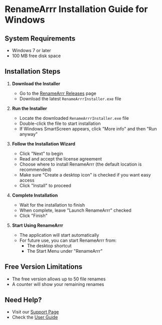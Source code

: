 # RenameArrr Installation Guide for Windows

## System Requirements
- Windows 7 or later
- 100 MB free disk space

## Installation Steps

1. **Download the Installer**
   - Go to the [RenameArrr Releases](https://github.com/feliciien/Rename-arrr-Post-arrr/releases) page
   - Download the latest `RenameArrrInstaller.exe` file

2. **Run the Installer**
   - Locate the downloaded `RenameArrrInstaller.exe` file
   - Double-click the file to start installation
   - If Windows SmartScreen appears, click "More info" and then "Run anyway"

3. **Follow the Installation Wizard**
   - Click "Next" to begin
   - Read and accept the license agreement
   - Choose where to install RenameArrr (the default location is recommended)
   - Make sure "Create a desktop icon" is checked if you want easy access
   - Click "Install" to proceed

4. **Complete Installation**
   - Wait for the installation to finish
   - When complete, leave "Launch RenameArrr" checked
   - Click "Finish"

5. **Start Using RenameArrr**
   - The application will start automatically
   - For future use, you can start RenameArrr from:
     - The desktop shortcut
     - The Start Menu under "RenameArrr"

## Free Version Limitations
- The free version allows up to 50 file renames
- A counter will show your remaining renames

## Need Help?
- Visit our [Support Page](https://github.com/feliciien/Rename-arrr-Post-arrr/issues)
- Check the [User Guide](https://github.com/feliciien/Rename-arrr-Post-arrr/wiki)